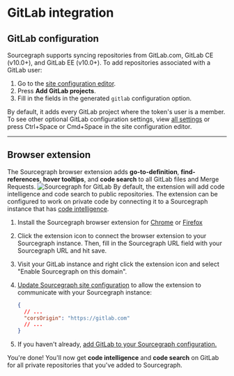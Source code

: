 # GitLab integration

<!-- TODO(sqs): add more -->

## GitLab configuration

Sourcegraph supports syncing repositories from GitLab.com, GitLab CE (v10.0+), and GitLab EE (v10.0+). To add repositories associated with a GitLab user:

1.  Go to the [site configuration editor](/docs/config).
2.  Press **Add GitLab projects**.
3.  Fill in the fields in the generated `gitlab` configuration option.

By default, it adds every GitLab project where the token's user is a member. To see other optional GitLab configuration settings, view [all settings](/docs/config/site) or press Ctrl+Space or Cmd+Space in the site configuration editor.

---

## Browser extension

The Sourcegraph browser extension adds **go-to-definition**,
**find-references**, **hover tooltips**, and **code search** to all GitLab files
and Merge Requests.
![Sourcegraph for
GitLab](https://cl.ly/7916fe1453a4/download/sourcegraph-for-gitLab.gif)
By default, the extension will add code intelligence and code search to public repositories. The extension can be configured to work on private code by connecting it to a Sourcegraph instance that has [code intelligence](/docs/code-intelligence).

1. Install the Sourcegraph browser extension for [Chrome](https://chrome.google.com/webstore/detail/sourcegraph/dgjhfomjieaadpoljlnidmbgkdffpack) or [Firefox](https://addons.mozilla.org/en-US/firefox/addon/sourcegraph/)
1. Click the extension icon to connect the browser extension to your Sourcegraph
   instance. Then, fill in the Sourcegraph URL field with your Sourcegraph URL
   and hit save.
1. Visit your GitLab instance and right click the extension icon and select
   "Enable Sourcegraph on this domain".
1. [Update Sourcegraph site configuration](/docs/config/) to allow the extension to communicate with your Sourcegraph instance:

   ```json
   {
     // ...
     "corsOrigin": "https://gitlab.com"
     // ...
   }
   ```

1. If you haven't already, [add GitLab to your Sourcegraph configuration.](/docs/config/repositories/#gitlab-configuration)

You're done! You'll now get **code intelligence** and **code search** on GitLab for all private repositories that you've added to Sourcegraph.
